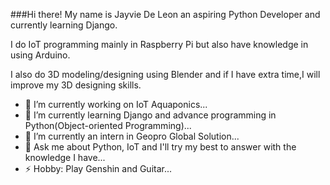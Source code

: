 ###Hi there! My name is Jayvie De Leon an aspiring Python Developer and currently learning Django.

I do IoT programming mainly in Raspberry Pi but also have knowledge in using Arduino.

I also do 3D modeling/designing using Blender and if I have extra time,I will improve my 3D designing skills. 

- 🔭 I’m currently working on IoT Aquaponics...
- 🌱 I’m currently learning Django and advance programming in Python(Object-oriented Programming)...
- 👯 I’m currently an intern in Geopro Global Solution... 
- 💬 Ask me about Python, IoT and I'll try my best to answer with the knowledge I have...
- ⚡ Hobby: Play Genshin and Guitar...

